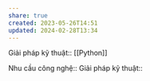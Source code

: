 ```yaml
---
share: true
created: 2023-05-26T14:51
updated: 2024-02-28T13:34
---
```

Giải pháp kỹ thuật:: [[Python]]

Nhu cầu công nghệ::
Giải pháp kỹ thuật::